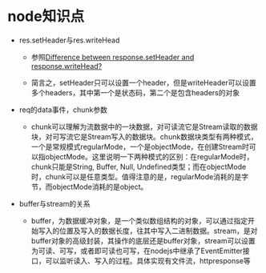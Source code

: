 # node知识点

- res.setHeader与res.writeHead

  - 参照[Difference between response.setHeader and response.writeHead?](https://stackoverflow.com/questions/28094192/difference-between-response-setheader-and-response-writehead)

  - 简言之，setHeader只可以设置一个header，但是writeHeader可以设置多个headers，其中第一个是状态码，第二个是包含headers的对象

- req的data事件，chunk参数

  - chunk可以理解为流数据中的一块数据，对可读流它是Stream读取的数据块，对可写流它是Stream写入的数据块。chunk数据块类型有两种模式，一个是常规模式regularMode，一个是objectMode，在创建Stream时可以指objectMode。这里说明一下两种模式的区别：在regularMode时，chunk只能是String, Buffer, Null, Undefined类型；而在objectMode时，chunk可以是任意类型。值得注意的是，regularMode消耗的是字节，而objectMode消耗的是object。

- buffer与stream的关系

  - buffer，为数据缓冲对象，是一个类似数组结构的对象，可以通过指定开始写入的位置及写入的数据长度，往其中写入二进制数据。stream，是对buffer对象的高级封装，其操作的底层还是buffer对象，stream可以设置为可读、可写，或者即可读也可写，在nodejs中继承了EventEmitter接口，可以监听读入、写入的过程。具体实现有文件流，httpresponse等